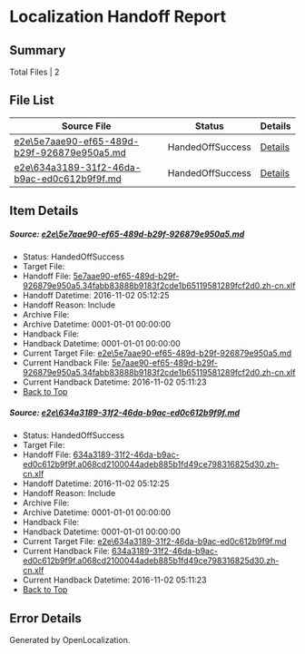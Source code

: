 # <a name='report-top'></a> Localization Handoff Report

## Summary
 Total Files | 2

## File List
 Source File | Status | Details 
 ----------- | ------ | ------- 
 [e2e\5e7aae90-ef65-489d-b29f-926879e950a5.md](https://github.com/OpenLocalizationTestOrg/ol-test0/blob/a3fa0c456a8988f7547ee98a3b82104c17837fce/e2e/5e7aae90-ef65-489d-b29f-926879e950a5.md) | HandedOffSuccess | [Details](#3ac99c0daa7fb24d0cc0e06c7f565df866b885691)
 [e2e\634a3189-31f2-46da-b9ac-ed0c612b9f9f.md](https://github.com/OpenLocalizationTestOrg/ol-test0/blob/a3fa0c456a8988f7547ee98a3b82104c17837fce/e2e/634a3189-31f2-46da-b9ac-ed0c612b9f9f.md) | HandedOffSuccess | [Details](#927e3f30ed6964c10fc9c3ceead316edf2b0d0a42)

## Item Details
##### <a name='3ac99c0daa7fb24d0cc0e06c7f565df866b885691'></a> Source: [e2e\5e7aae90-ef65-489d-b29f-926879e950a5.md](https://github.com/OpenLocalizationTestOrg/ol-test0/blob/a3fa0c456a8988f7547ee98a3b82104c17837fce/e2e/5e7aae90-ef65-489d-b29f-926879e950a5.md)
* Status: HandedOffSuccess
* Target File: 
* Handoff File: [5e7aae90-ef65-489d-b29f-926879e950a5.34fabb83888b9183f2cde1b65119581289fcf2d0.zh-cn.xlf](https://github.com/OpenLocalizationTestOrg/ol-test0-handoff/blob/78e41a4b5595cc74eb75653e06b7a7aa01f2b82e/ol-handoff/OpenLocalizationTestOrg/ol-test0-zhcn/yufeih/ht/5e7aae90-ef65-489d-b29f-926879e950a5.34fabb83888b9183f2cde1b65119581289fcf2d0.zh-cn.xlf)
* Handoff Datetime: 2016-11-02 05:12:25
* Handoff Reason: Include
* Archive File: 
* Archive Datetime: 0001-01-01 00:00:00
* Handback File: 
* Handback Datetime: 0001-01-01 00:00:00
* Current Target File: [e2e\5e7aae90-ef65-489d-b29f-926879e950a5.md](https://github.com/OpenLocalizationTestOrg/ol-test0-zhcn/blob/6f8e7ba92269ed76b5666e2c83c954b6bae2f9db/e2e/5e7aae90-ef65-489d-b29f-926879e950a5.md)
* Current Handback File: [5e7aae90-ef65-489d-b29f-926879e950a5.34fabb83888b9183f2cde1b65119581289fcf2d0.zh-cn.xlf](https://github.com/OpenLocalizationTestOrg/ol-test0-handback/blob/e089c7a7a6e956244462f273feb26f3e86ef710e/ol-handback/OpenLocalizationTestOrg/ol-test0-zhcn/yufeih/ht/5e7aae90-ef65-489d-b29f-926879e950a5.34fabb83888b9183f2cde1b65119581289fcf2d0.zh-cn.xlf)
* Current Handback Datetime: 2016-11-02 05:11:23
* [Back to Top](#report-top)

##### <a name='927e3f30ed6964c10fc9c3ceead316edf2b0d0a42'></a> Source: [e2e\634a3189-31f2-46da-b9ac-ed0c612b9f9f.md](https://github.com/OpenLocalizationTestOrg/ol-test0/blob/a3fa0c456a8988f7547ee98a3b82104c17837fce/e2e/634a3189-31f2-46da-b9ac-ed0c612b9f9f.md)
* Status: HandedOffSuccess
* Target File: 
* Handoff File: [634a3189-31f2-46da-b9ac-ed0c612b9f9f.a068cd2100044adeb885b1fd49ce798316825d30.zh-cn.xlf](https://github.com/OpenLocalizationTestOrg/ol-test0-handoff/blob/78e41a4b5595cc74eb75653e06b7a7aa01f2b82e/ol-handoff/OpenLocalizationTestOrg/ol-test0-zhcn/yufeih/ht/634a3189-31f2-46da-b9ac-ed0c612b9f9f.a068cd2100044adeb885b1fd49ce798316825d30.zh-cn.xlf)
* Handoff Datetime: 2016-11-02 05:12:25
* Handoff Reason: Include
* Archive File: 
* Archive Datetime: 0001-01-01 00:00:00
* Handback File: 
* Handback Datetime: 0001-01-01 00:00:00
* Current Target File: [e2e\634a3189-31f2-46da-b9ac-ed0c612b9f9f.md](https://github.com/OpenLocalizationTestOrg/ol-test0-zhcn/blob/6f8e7ba92269ed76b5666e2c83c954b6bae2f9db/e2e/634a3189-31f2-46da-b9ac-ed0c612b9f9f.md)
* Current Handback File: [634a3189-31f2-46da-b9ac-ed0c612b9f9f.a068cd2100044adeb885b1fd49ce798316825d30.zh-cn.xlf](https://github.com/OpenLocalizationTestOrg/ol-test0-handback/blob/e089c7a7a6e956244462f273feb26f3e86ef710e/ol-handback/OpenLocalizationTestOrg/ol-test0-zhcn/yufeih/ht/634a3189-31f2-46da-b9ac-ed0c612b9f9f.a068cd2100044adeb885b1fd49ce798316825d30.zh-cn.xlf)
* Current Handback Datetime: 2016-11-02 05:11:23
* [Back to Top](#report-top)


## Error Details

Generated by OpenLocalization.
